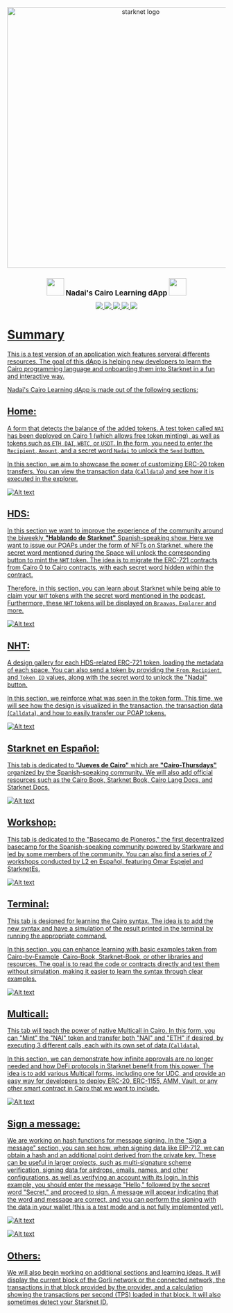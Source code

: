 <div align="center">
<img alt="starknet logo" src="https://github.com/Nadai2010/Nadai-SHH/blob/main/src/assets/image-9.png" width="600" >
  <h1 style="font-size: larger;">
    <img src="https://github.com/Nadai2010/Nadai-SHARP-Starknet/blob/master/im%C3%A1genes/Starknet.png" width="40">
    <strong>Nadai's Cairo Learning dApp</strong> 
    <img src="https://github.com/Nadai2010/Nadai-SHARP-Starknet/blob/master/im%C3%A1genes/Starknet.png" width="40">
  </h1>

<a href="https://github.com/Starknet-Es">
<img src="https://img.shields.io/badge/Overview Starknet Es-Github-yellow"
/>
<a href="https://github.com/Starknet-Es/jueves-de-cairo">
<img src="https://img.shields.io/badge/Jueves Cairo-Youtube-red?logo=youtube"/>
</a>
</a>
<a href="https://twitter.com/StarkNetEs">
<img src="https://img.shields.io/twitter/follow/StarknetEs?style=social"/>
</a>
<a href="https://twitter.com/Nadai02010">
<img src="https://img.shields.io/twitter/follow/Nadai02010?style=social"/>
</a>
<a href="https://twitter.com/0xNurstar">
<img src="https://img.shields.io/twitter/follow/0xNurstar?style=social"/>
</a>
<a href="https://github.com/Starknet-Es/StarknetEs-Aprendizaje">
</div>

# Summary
This is a test version of an application wich features serveral differents resources. The goal of this dApp is helping new developers to learn the Cairo programming language and onboarding them into Starknet in a fun and interactive way.

Nadai's Cairo Learning dApp is made out of the following sections:

## Home:
A form that detects the balance of the added tokens. A test token called `NAI` has been deployed on Cairo 1 (which allows free token minting), as well as tokens such as `ETH`, `DAI`, `WBTC`, or `USDT`. In the form, you need to enter the `Recipient`, `Amount`, and a secret word `Nadai` to unlock the `Send` button.

In this section, we aim to showcase the power of customizing ERC-20 token transfers. You can view the transaction data (`Calldata`) and see how it is executed in the explorer.

![Alt text](src/assets/image.png)

## HDS:
In this section we want to improve the experience of the community around the biweekly **"Hablando de Starknet"** Spanish-speaking show. Here we want to issue our POAPs under the form of NFTs on Starknet, where the secret word mentioned during the Space will unlock the corresponding button to mint the `NHT` token. The idea is to migrate the ERC-721 contracts from Cairo 0 to Cairo contracts, with each secret word hidden within the contract.

Therefore, in this section, you can learn about Starknet while being able to claim your `NHT` tokens with the secret word mentioned in the podcast. Furthermore, these `NHT` tokens will be displayed on `Braavos`, `Explorer` and more.

![Alt text](src/assets/image-2.png)

## NHT:
A design gallery for each HDS-related ERC-721 token, loading the metadata of each space. You can also send a token by providing the `From`, `Recipient`, and `Token ID` values, along with the secret word to unlock the "Nadai" button.

In this section, we reinforce what was seen in the token form. This time, we will see how the design is visualized in the transaction, the transaction data (`Calldata`), and how to easily transfer our POAP tokens.

![Alt text](src/assets/image-1.png)

## Starknet en Español:
This tab is dedicated to **"Jueves de Cairo"** which are **"Cairo-Thursdays"** organized by the Spanish-speaking community. We will also add official resources such as the Cairo Book, Starknet Book, Cairo Lang Docs, and Starknet Docs.

![Alt text](src/assets/image-3.png)

## Workshop:
This tab is dedicated to the "Basecamp de Pioneros," the first decentralized basecamp for the Spanish-speaking community powered by Starkware and led by some members of the community. You can also find a series of 7 workshops conducted by L2 en Español, featuring Omar Espejel and StarknetEs.

![Alt text](src/assets/image-4.png)

## Terminal:
This tab is designed for learning the Cairo syntax. The idea is to add the new syntax and have a simulation of the result printed in the terminal by running the appropriate command.

In this section, you can enhance learning with basic examples taken from Cairo-by-Example, Cairo-Book, Starknet-Book, or other libraries and resources. The goal is to read the code or contracts directly and test them without simulation, making it easier to learn the syntax through clear examples.

![Alt text](src/assets/image-5.png)

## Multicall:
This tab will teach the power of native Multicall in Cairo. In this form, you can "Mint" the "NAI" token and transfer both "NAI" and "ETH" if desired, by executing 3 different calls, each with its own set of data (`Calldata`).

In this section, we can demonstrate how infinite approvals are no longer needed and how DeFi protocols in Starknet benefit from this power. The idea is to add various Multicall forms, including one for UDC, and provide an easy way for developers to deploy ERC-20, ERC-1155, AMM, Vault, or any other smart contract in Cairo that we want to include.

![Alt text](src/assets/image-6.png)

## Sign a message:
We are working on hash functions for message signing. In the "Sign a message" section, you can see how, when signing data like EIP-712, we can obtain a hash and an additional point derived from the private key. These can be useful in larger projects, such as multi-signature scheme verification, signing data for airdrops, emails, names, and other configurations, as well as verifying an account with its login. In this example, you should enter the message "Hello," followed by the secret word "Secret," and proceed to sign. A message will appear indicating that the word and message are correct, and you can perform the signing with the data in your wallet (this is a test mode and is not fully implemented yet).

![Alt text](src/assets/image-8.png)

![Alt text](src/assets/image-7.png)

## Others:
We will also begin working on additional sections and learning ideas. It will display the current block of the Gorli network or the connected network, the transactions in that block provided by the provider, and a calculation showing the transactions per second (TPS) loaded in that block. It will also sometimes detect your Starknet ID.

